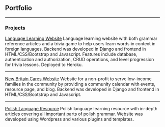 ## Portfolio

---

### Projects

[Language Learning Website](https://jon-languages.herokuapp.com/)
Language learning website with both grammar reference articles and a trivia game to help users learn words in context in foreign languages. Backend was developed in Django and frontend in HTML/CSS/Bootstrap and Javascript. Features include database, authentication and authorization, CRUD operations, and level progression for trivia lessons. Deployed to Heroku.

---
[New Britain Cares Website](https://www.nbcaresct.com/)
Website for a non-profit to serve low-income families in the community by providing a community calendar with events, resource page, and blog. Backend was developed in Django and frontend in HTML/CSS/Bootstrap and Javascript.

---
[Polish Language Resource](http://learneasypolish.com/)
Polish language learning resource with in-depth articles covering all important parts of polish grammar. Website was developed using Wordpress and various plugins and templates.
